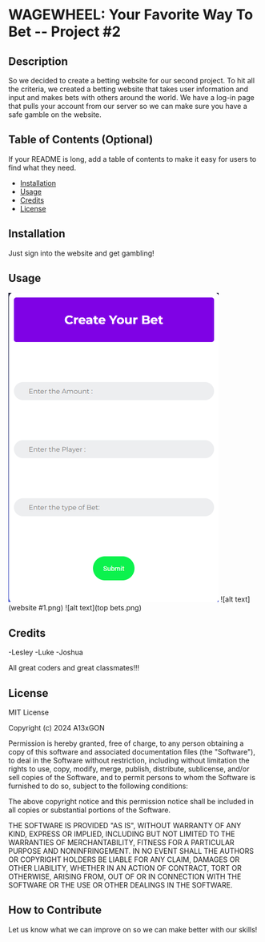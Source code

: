 # WAGEWHEEL: Your Favorite Way To Bet -- Project #2 


## Description

So we decided to create a betting website for our second project. To hit all the criteria, we created a betting website that takes user information and input 
and makes bets with others around the world. We  have a log-in page that pulls your account from our server so we can make sure you have a safe gamble on the website. 

## Table of Contents (Optional)

If your README is long, add a table of contents to make it easy for users to find what they need.

- [Installation](#installation)
- [Usage](#usage)
- [Credits](#credits)
- [License](#license)

## Installation

Just sign into the website and get gambling! 

## Usage


![alt text](bet.png)
![alt text](website #1.png)
![alt text](top bets.png)



## Credits

-Lesley 
-Luke 
-Joshua 

All great coders and great classmates!!!

## License

MIT License

Copyright (c) 2024 A13xGON

Permission is hereby granted, free of charge, to any person obtaining a copy
of this software and associated documentation files (the "Software"), to deal
in the Software without restriction, including without limitation the rights
to use, copy, modify, merge, publish, distribute, sublicense, and/or sell
copies of the Software, and to permit persons to whom the Software is
furnished to do so, subject to the following conditions:

The above copyright notice and this permission notice shall be included in all
copies or substantial portions of the Software.

THE SOFTWARE IS PROVIDED "AS IS", WITHOUT WARRANTY OF ANY KIND, EXPRESS OR
IMPLIED, INCLUDING BUT NOT LIMITED TO THE WARRANTIES OF MERCHANTABILITY,
FITNESS FOR A PARTICULAR PURPOSE AND NONINFRINGEMENT. IN NO EVENT SHALL THE
AUTHORS OR COPYRIGHT HOLDERS BE LIABLE FOR ANY CLAIM, DAMAGES OR OTHER
LIABILITY, WHETHER IN AN ACTION OF CONTRACT, TORT OR OTHERWISE, ARISING FROM,
OUT OF OR IN CONNECTION WITH THE SOFTWARE OR THE USE OR OTHER DEALINGS IN THE
SOFTWARE.


## How to Contribute

Let us know what we can improve on so we can make better with our skills!


